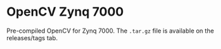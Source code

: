 # OpenCV Zynq 7000
Pre-compiled OpenCV for Zynq 7000. The `.tar.gz` file is available on the releases/tags tab.
